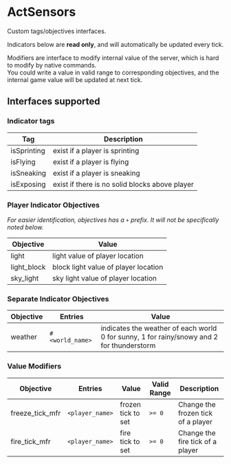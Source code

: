 # ActSensors

Custom tags/objectives interfaces.

Indicators below are **read only**, and will automatically be updated every tick.

Modifiers are interface to modify internal value of the server, which is hard to modify by native commands.   
You could write a value in valid range to corresponding objectives, and the internal game value will be updated at next
tick.

## Interfaces supported

### Indicator tags

| Tag         | Description                                    |
|-------------|------------------------------------------------|
| isSprinting | exist if a player is sprinting                 |
| isFlying    | exist if a player is flying                    |
| isSneaking  | exist if a player is sneaking                  |
| isExposing  | exist if there is no solid blocks above player |

### Player Indicator Objectives

_For easier identification, objectives has a `+` prefix. It will not be specifically noted below._

| Objective   | Value                                |
|-------------|--------------------------------------|
| light       | light value of player location       |
| light_block | block light value of player location |
| sky_light   | sky light value of player location   |

### Separate Indicator Objectives

| Objective | Entries         | Value                                                                                           |
|-----------|-----------------|-------------------------------------------------------------------------------------------------|
| weather   | `#<world_name>` | indicates the weather of each world <br/> 0 for sunny, 1 for rainy/snowy and 2 for thunderstorm |

### Value Modifiers

| Objective       | Entries         | Value              | Valid Range | Description                        |
|-----------------|-----------------|--------------------|-------------|------------------------------------|
| freeze_tick_mfr | `<player_name>` | frozen tick to set | `>= 0`      | Change the frozen tick of a player |
| fire_tick_mfr   | `<player_name>` | fire tick to set   | `>= 0`      | Change the fire tick of a player   |